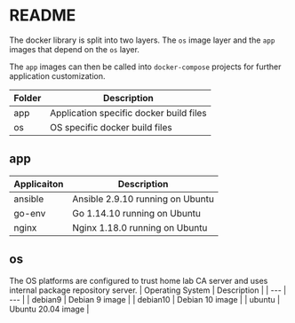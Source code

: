 # README
The docker library is split into two layers.  The `os` image layer and the `app` images that depend on the `os` layer.

The `app` images can then be called into `docker-compose` projects for further application customization.

| Folder | Description |
| --- | --- |
| app | Application specific docker build files |
| os | OS specific docker build files |

## app
| Applicaiton | Description |
| --- | --- |
| ansible | Ansible 2.9.10 running on Ubuntu |
| go-env | Go 1.14.10 running on Ubuntu |
| nginx | Nginx 1.18.0 running on Ubuntu | 

## os
The OS platforms are configured to trust home lab CA server and uses internal package repository server.
| Operating System | Description |
| --- | --- |
| debian9 | Debian 9 image |
| debian10 | Debian 10 image |
| ubuntu | Ubuntu 20.04 image |
